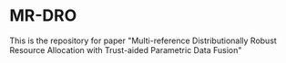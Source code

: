 # MR-DRO
This is the repository for paper "Multi-reference Distributionally Robust Resource Allocation with Trust-aided Parametric Data Fusion"
